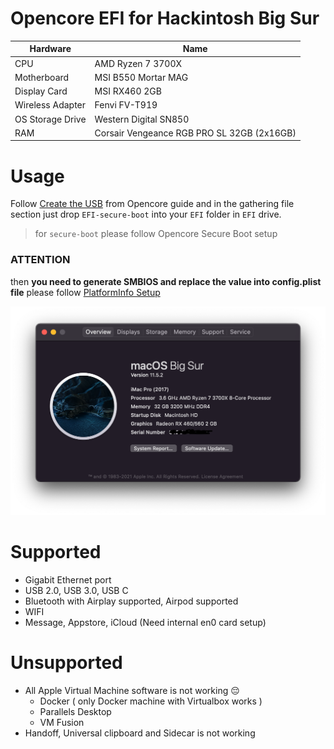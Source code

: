 # Opencore EFI for Hackintosh Big Sur

| Hardware | Name |
|----------|------|
| CPU | AMD Ryzen 7 3700X |
| Motherboard | MSI B550 Mortar MAG |
| Display Card | MSI RX460 2GB |
| Wireless Adapter | Fenvi FV-T919 |
| OS Storage Drive | Western Digital SN850 |
| RAM | Corsair Vengeance RGB PRO SL 32GB (2x16GB) |

# Usage
Follow [Create the USB](https://dortania.github.io/OpenCore-Install-Guide/installer-guide/) from Opencore guide and in the gathering file section
just drop `EFI-secure-boot` into your `EFI` folder in `EFI` drive.
> for `secure-boot` please follow Opencore Secure Boot setup

### ATTENTION
then **you need to generate SMBIOS and replace the value into config.plist file** please follow [PlatformInfo Setup](https://dortania.github.io/OpenCore-Install-Guide/AMD/zen.html#platforminfo)


![Screenshot](./images/screenshot.png)


# Supported
- Gigabit Ethernet port
- USB 2.0, USB 3.0, USB C
- Bluetooth with Airplay supported, Airpod supported
- WIFI
- Message, Appstore, iCloud (Need internal en0 card setup)

# Unsupported
- All Apple Virtual Machine software is not working 😔
    - Docker ( only Docker machine with Virtualbox works )
    - Parallels Desktop
    - VM Fusion
- Handoff, Universal clipboard and Sidecar is not working